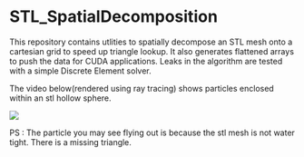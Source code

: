 # STL_SpatialDecomposition
This repository contains utlities to spatially decompose an STL mesh onto a cartesian grid to speed up triangle lookup. It also generates flattened arrays to push the data for CUDA applications. Leaks in the algorithm are tested with a simple Discrete Element solver.

The video below(rendered using ray tracing) shows particles enclosed within an stl hollow sphere. 

![](ezgif-2-c2aefe3cbfc6.gif)

PS : The particle you may see flying out is because the stl mesh is not water tight. There is a missing triangle.
